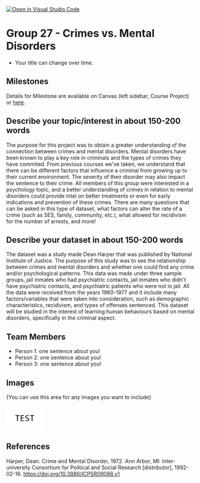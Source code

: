 [![Open in Visual Studio Code](https://classroom.github.com/assets/open-in-vscode-f059dc9a6f8d3a56e377f745f24479a46679e63a5d9fe6f495e02850cd0d8118.svg)](https://classroom.github.com/online_ide?assignment_repo_id=5861123&assignment_repo_type=AssignmentRepo)
# Group 27 - Crimes vs. Mental Disorders

- Your title can change over time.

## Milestones

Details for Milestone are available on Canvas (left sidebar, Course Project) or [here](https://firas.moosvi.com/courses/data301/project/milestone01.html).

## Describe your topic/interest in about 150-200 words

The purpose for this project was to obtain a greater understanding of the connection between crimes and mental disorders. Mental disorders have been known to play a key role in criminals and the types of crimes they have commited. From previous courses we've taken, we understand that there can be different factors that influence a criminal from growing up to their current environment. The severity of their disorder may also impact the sentence to their crime. All members of this group were interested in a psychology topic, and a better understanding of crimes in relation to mental disorders could provide intel on better treatments or even for early indications and prevention of these crimes. There are many questions that can be asked in this type of dataset, what factors can alter the rate of a crime (such as SES, family, community, etc.), what allowed for recidivism for the number of arrests, and more! 

## Describe your dataset in about 150-200 words

The dataset was a study made Dean Harper that was published by National Institute of Justice. The purpose of this study was to see the relationship between crimes and mental disorders and whether one could find any crime and/or psychological patterns. This data was made under three sample groups, jail inmates who had psychiatric contacts, jail inmates who didn't have psychiatric contacts, and psychiatric patients who were not in jail. All the data were received from the years 1960-1977 and it include many factors/variables that were taken into consideration, such as demographic characteristics, recidivism, and types of offenses sentenced. This dataset will be studied in the interest of learning human behaviours based on mental disorders, specifically in the criminal aspect. 

## Team Members

- Person 1: one sentence about you!
- Person 2: one sentence about you!
- Person 3: one sentence about you!

## Images

{You can use this area for any images you want to include}

<img src ="images/test.png" width="100px">

## References

Harper, Dean. Crime and Mental Disorder, 1972. Ann Arbor, MI: Inter-university Consortium for Political and Social Research [distributor], 1992-02-16. https://doi.org/10.3886/ICPSR09088.v1



